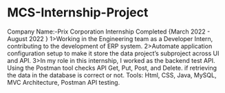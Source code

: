 # MCS-Internship-Project
Company Name:-Prix Corporation 
 Internship Completed {March 2022 - August 2022 }
1>Working in the Engineering team as a Developer Intern, contributing to the  development of ERP system.
2>Automate application configuration setup to make it store the data project’s subproject across UI and API.
3>In my role in this internship, I worked as the backend test API. Using the Postman tool checks API Get, Put, Post, and
Delete. if retrieving the data in the database is correct or not.
Tools: Html, CSS, Java, MySQL, MVC Architecture, Postman API testing.
	
